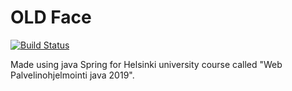 # OLD Face

[![Build Status](https://travis-ci.org/Jhoneagle/Old-Face.svg?branch=master)](https://travis-ci.org/Jhoneagle/Old-Face)

Made using java Spring for Helsinki university course called "Web Palvelinohjelmointi java 2019".
